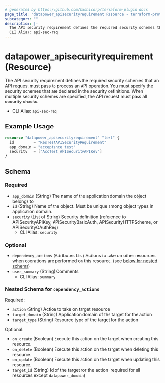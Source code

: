 ```yaml
---
# generated by https://github.com/hashicorp/terraform-plugin-docs
page_title: "datapower_apisecurityrequirement Resource - terraform-provider-datapower"
subcategory: ""
description: |-
  The API security requirement defines the required security schemes that an API request must pass to process an API operation. You must specify the security schemes that are declared in the security definitions. When multiple security schemes are specified, the API request must pass all security checks.
  CLI Alias: api-sec-req
---
```


# datapower_apisecurityrequirement (Resource)

The API security requirement defines the required security schemes that an API request must pass to process an API operation. You must specify the security schemes that are declared in the security definitions. When multiple security schemes are specified, the API request must pass all security checks.
  - CLI Alias: `api-sec-req`

## Example Usage

```terraform
resource "datapower_apisecurityrequirement" "test" {
  id         = "ResTestAPISecurityRequirement"
  app_domain = "acceptance_test"
  security   = ["AccTest_APISecurityAPIKey"]
}
```

<!-- schema generated by tfplugindocs -->
## Schema

### Required

- `app_domain` (String) The name of the application domain the object belongs to
- `id` (String) Name of the object. Must be unique among object types in application domain.
- `security` (List of String) Security definition (reference to APISecurityAPIKey, APISecurityBasicAuth, APISecurityHTTPScheme, or APISecurityOAuthReq)
  - CLI Alias: `security`

### Optional

- `dependency_actions` (Attributes List) Actions to take on other resources when operations are performed on this resource. (see [below for nested schema](#nestedatt--dependency_actions))
- `user_summary` (String) Comments
  - CLI Alias: `summary`

<a id="nestedatt--dependency_actions"></a>
### Nested Schema for `dependency_actions`

Required:

- `action` (String) Action to take on target resource
- `target_domain` (String) Application domain of the target for the action
- `target_type` (String) Resource type of the target for the action

Optional:

- `on_create` (Boolean) Execute this action on the target when creating this resource.
- `on_delete` (Boolean) Execute this action on the target when deleting this resource.
- `on_update` (Boolean) Execute this action on the target when updating this resource.
- `target_id` (String) Id of the target for the action (required for all resources except `datapower_domain`)
